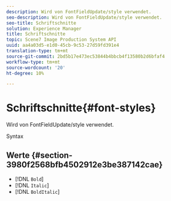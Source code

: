 ```yaml
---
description: Wird von FontFieldUpdate/style verwendet.
seo-description: Wird von FontFieldUpdate/style verwendet.
seo-title: Schriftschnitte
solution: Experience Manager
title: Schriftschnitte
topic: Scene7 Image Production System API
uuid: aa4a03d5-e1d0-45cb-9c53-27d59fd391e4
translation-type: tm+mt
source-git-commit: 2bd5b17e473ec53844b4bbcb4f13580b2d6bfaf4
workflow-type: tm+mt
source-wordcount: '20'
ht-degree: 10%

---
```



# Schriftschnitte{#font-styles}

Wird von FontFieldUpdate/style verwendet.

Syntax

## Werte {#section-3980f2568bfb4502912e3be387142cae}

* [!DNL `Bold`]
* [!DNL `Italic`]
* [!DNL `BoldItalic`]

